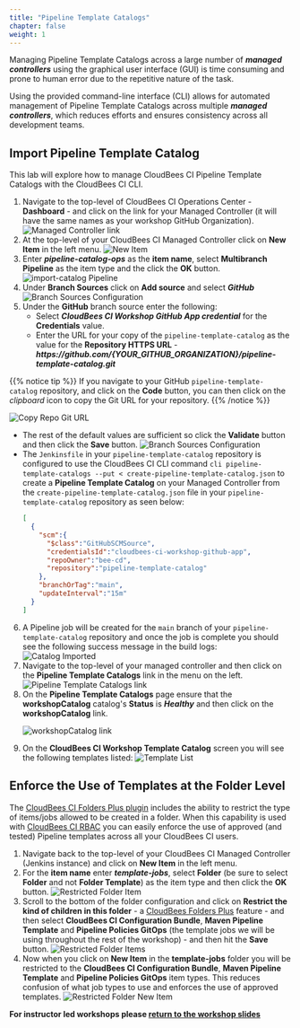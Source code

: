 ```yaml
---
title: "Pipeline Template Catalogs"
chapter: false
weight: 1
---
```


Managing Pipeline Template Catalogs across a large number of ***managed controllers*** using the graphical user interface (GUI) is time consuming and prone to human error due to the repetitive nature of the task.

Using the provided command-line interface (CLI) allows for automated management of Pipeline Template Catalogs across multiple ***managed controllers***, which reduces efforts and ensures consistency across all development teams.


## Import Pipeline Template Catalog
This lab will explore how to manage CloudBees CI Pipeline Template Catalogs with the CloudBees CI CLI. 

1. Navigate to the top-level of CloudBees CI Operations Center - **Dashboard** - and click on the link for your Managed Controller (it will have the same names as your workshop GitHub Organization). ![Managed Controller link](managed-controller-link.png?width=60pc)
2. At the top-level of your CloudBees CI Managed Controller click on **New Item** in the left menu. ![New Item](create-new-item.png?width=60pc)
3. Enter ***pipeline-catalog-ops*** as the **item name**, select **Multibranch Pipeline** as the item type and the click the **OK** button. ![import-catalog Pipeline](create-pipeline-item.png?width=60pc)
4. Under **Branch Sources** click on **Add source** and select ***GitHub*** ![Branch Sources Configuration](add-source-github.png?width=40pc)
5. Under the **GitHub** branch source enter the following:
   - Select ***CloudBees CI Workshop GitHub App credential*** for the **Credentials** value. 
   - Enter the URL for your copy of the `pipeline-template-catalog` as the value for the **Repository HTTPS URL** - ***https:\//github.com/{YOUR_GITHUB_ORGANIZATION}/pipeline-template-catalog.git***

{{% notice tip %}}
If you navigate to your GitHub `pipeline-template-catalog` repository, and click on the **Code** button, you can then click on the *clipboard* icon to copy the Git URL for your repository.
{{% /notice %}}

![Copy Repo Git URL](copy-repo-url.png?width=40pc)

   - The rest of the default values are sufficient so click the **Validate** button and then click the **Save** button. ![Branch Sources Configuration](branch-source-config.png?width=50pc)
   - The `Jenkinsfile` in your `pipeline-template-catalog` repository is configured to use the CloudBees CI CLI command `cli pipeline-template-catalogs --put < create-pipeline-template-catalog.json` to create a **Pipeline Template Catalog** on your Managed Controller from the `create-pipeline-template-catalog.json` file in your `pipeline-template-catalog` repository as seen below:
     ```json
     [
       {
         "scm":{ 
           "$class":"GitHubSCMSource",
           "credentialsId":"cloudbees-ci-workshop-github-app",
           "repoOwner":"bee-cd",
           "repository":"pipeline-template-catalog"
         },
         "branchOrTag":"main",
         "updateInterval":"15m"
       }
     ]
     ```
6. A Pipeline job will be created for the `main` branch of your `pipeline-template-catalog` repository and once the job is complete you should see the following success message in the build logs: ![Catalog Imported](catalog-imported.png?width=50pc)
7. Navigate to the top-level of your managed controller and then click on the **Pipeline Template Catalogs** link in the menu on the left. ![Pipeline Template Catalogs link](catalog-link.png?width=40pc)
8. On the **Pipeline Template Catalogs** page ensure that the **workshopCatalog** catalog's **Status** is ***Healthy*** and then click on the **workshopCatalog** link. <p>![workshopCatalog link](workshopcatalog-link.png?width=50pc)
9.  On the **CloudBees CI Workshop Template Catalog** screen you will see the following templates listed: ![Template List](workshop-template-list.png?width=50pc)

## Enforce the Use of Templates at the Folder Level
The [CloudBees CI Folders Plus plugin](https://docs.cloudbees.com/docs/cloudbees-ci/latest/cloud-secure-guide/folders-plus) includes the ability to restrict the type of items/jobs allowed to be created in a folder. When this capability is used with [CloudBees CI RBAC](https://docs.beescloud.com/docs/cloudbees-ci/latest/cloud-secure-guide/rbac) you can easily enforce the use of approved (and tested) Pipeline templates across all your CloudBees CI users.

1. Navigate back to the top-level of your CloudBees CI Managed Controller (Jenkins instance) and click on **New Item** in the left menu.
2. For the **item name** enter ***template-jobs***, select **Folder** (be sure to select **Folder** and not **Folder Template**) as the item type and then click the **OK** button. ![Restricted Folder Item](new-folder-click.png?width=50pc)
3. Scroll to the bottom of the folder configuration and click on **Restrict the kind of children in this folder** - a [CloudBees Folders Plus](https://docs.cloudbees.com/docs/cloudbees-core/latest/cloud-secure-guide/folders-plus) feature - and then select **CloudBees CI Configuration Bundle**, **Maven Pipeline Template** and **Pipeline Policies GitOps** (the template jobs we will be using throughout the rest of the workshop) - and then hit the **Save** button. ![Restricted Folder Items](restricted-items-check.png?width=40pc)
4. Now when you click on **New Item** in the **template-jobs** folder you will be restricted to the **CloudBees CI Configuration Bundle**, **Maven Pipeline Template** and **Pipeline Policies GitOps** item types. This reduces confusion of what job types to use and enforces the use of approved templates. ![Restricted Folder New Item](restricted-folder-new-item.png?width=30pc)

**For instructor led workshops please <a href="https://cloudbees-days.github.io/cloudbees-field-workshops/cloudbees-ci/#pipeline-template-catalog-overview">return to the workshop slides</a>**   
